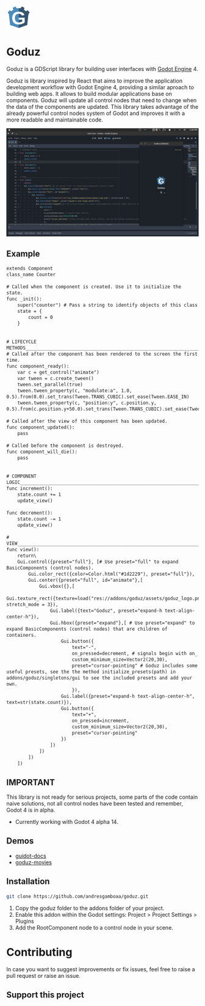 ![Alt text](images/goduz_logo.png?raw=true "Title")
# Goduz
Goduz is a GDScript library for building user interfaces with [Godot Engine](https://github.com/GodotEngine) 4.

Goduz is library inspired by React that aims to improve the application development workflow with Godot Engine 4, providing a similar aproach to building web apps. It allows to build modular applications base on components. Goduz will update all control nodes that need to change when the data of the components are updated. 
This library takes advantage of the already powerful control nodes system of Godot and improves it with a more readable and maintainable code.

![Alt text](images/screenshot.png?raw=true "Title")

## Example
```gdscript
extends Component
class_name Counter

# Called when the component is created. Use it to initialize the state.
func _init():
	super("counter") # Pass a string to identify objects of this class
	state = {
		count = 0
	}


# LIFECYCLE METHODS_________________________________________________________________________________
# Called after the component has been rendered to the screen the first time.
func component_ready():
	var c = get_control("animate")
	var tween = c.create_tween()
	tween.set_parallel(true)
	tween.tween_property(c, "modulate:a", 1.0, 0.5).from(0.0).set_trans(Tween.TRANS_CUBIC).set_ease(Tween.EASE_IN)
	tween.tween_property(c, "position:y", c.position.y, 0.5).from(c.position.y+50.0).set_trans(Tween.TRANS_CUBIC).set_ease(Tween.EASE_OUT)

# Called after the view of this component has been updated.
func component_updated():
	pass

# Called before the component is destroyed.
func component_will_die():
	pass


# COMPONENT LOGIC___________________________________________________________________________________
func increment():
	state.count += 1
	update_view()

func decrement(): 
	state.count -= 1
	update_view()

# VIEW_____________________________________________________________________________________________
func view():
	return\
	Gui.control({preset="full"}, [# Use preset="full" to expand BasicComponents (control nodes).
		Gui.color_rect({color=Color.html("#1d2229"), preset="full"}),
		Gui.center({preset="full", id="animate"},[
			Gui.vbox({},[
				Gui.texture_rect({texture=load("res://addons/goduz/assets/goduz_logo.png"), stretch_mode = 3}),
				Gui.label({text="Goduz", preset="expand-h text-align-center-h"}),
				Gui.hbox({preset="expand"},[ # Use preset="expand" to expand BasicComponents (control nodes) that are children of containers.
					Gui.button({
						text="-",
						on_pressed=decrement, # signals begin with on_
						custom_minimum_size=Vector2(20,30),
						preset="cursor-pointing" # Goduz includes some useful presets, see the the method initialize_presets(path) in addons/goduz/singletons/gui to see the included presets and add your own.
						}), 
					Gui.label({preset="expand-h text-align-center-h", text=str(state.count)}),
					Gui.button({
						text="+",
						on_pressed=increment, 
						custom_minimum_size=Vector2(20,30),
						preset="cursor-pointing"
					})
				])
			])
		])
	])
```

## IMPORTANT
This library is not ready for serious projects, some parts of the code contain naive solutions, not all control nodes have been tested and remember, Godot 4 is in alpha.
* Currently working with Godot 4 alpha 14.

## Demos
* [guidot-docs](https://github.com/andresgamboaa/guidot-docs)
* [goduz-movies](https://github.com/andresgamboaa/goduz-movies)

## Installation
```bash
git clone https://github.com/andresgamboaa/goduz.git
```
1. Copy the goduz folder to the addons folder of your project.
2. Enable this addon within the Godot settings: Project > Project Settings > Plugins
3. Add the RootComponent node to a control node in your scene.

# Contributing
In case you want to suggest improvements or fix issues, feel free to raise a pull request or raise an issue.


## Support this project
